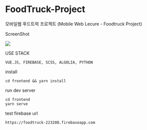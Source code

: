 # FoodTruck-Project
모바일웹 푸드트럭 프로젝트 (Mobile Web Lecure - Foodtruck Project)

ScreenShot

<img src="https://user-images.githubusercontent.com/36877534/50463090-c2f00900-09cc-11e9-86c0-9b18a45d7314.PNG"></img>

USE STACK
```
VUE.JS, FIREBASE, SCSS, ALGOLIA, PYTHON
```

install
```
cd frontend && yarn install
```

run dev server 
```
cd frontend
yarn serve
```

test firebase url
```
https://foodtruck-223208.firebaseapp.com
```
